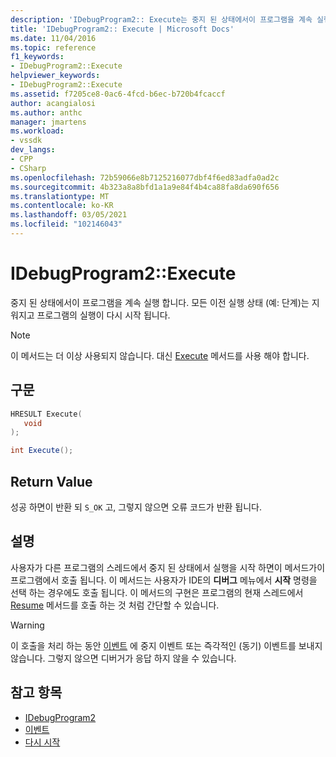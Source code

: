 ```yaml
---
description: 'IDebugProgram2:: Execute는 중지 된 상태에서이 프로그램을 계속 실행 합니다. 모든 이전 실행 상태 (예: 단계)는 지워지고 프로그램의 실행이 다시 시작 됩니다.'
title: 'IDebugProgram2:: Execute | Microsoft Docs'
ms.date: 11/04/2016
ms.topic: reference
f1_keywords:
- IDebugProgram2::Execute
helpviewer_keywords:
- IDebugProgram2::Execute
ms.assetid: f7205ce8-0ac6-4fcd-b6ec-b720b4fcaccf
author: acangialosi
ms.author: anthc
manager: jmartens
ms.workload:
- vssdk
dev_langs:
- CPP
- CSharp
ms.openlocfilehash: 72b59066e8b7125216077dbf4f6ed83adfa0ad2c
ms.sourcegitcommit: 4b323a8a8bfd1a1a9e84f4b4ca88fa8da690f656
ms.translationtype: MT
ms.contentlocale: ko-KR
ms.lasthandoff: 03/05/2021
ms.locfileid: "102146043"
---
```

# <a name="idebugprogram2execute"></a>IDebugProgram2::Execute
중지 된 상태에서이 프로그램을 계속 실행 합니다. 모든 이전 실행 상태 (예: 단계)는 지워지고 프로그램의 실행이 다시 시작 됩니다.

> [!NOTE]
> 이 메서드는 더 이상 사용되지 않습니다. 대신 [Execute](../../../extensibility/debugger/reference/idebugprocess3-execute.md) 메서드를 사용 해야 합니다.

## <a name="syntax"></a>구문

```cpp
HRESULT Execute(
   void
);
```

```csharp
int Execute();
```

## <a name="return-value"></a>Return Value
 성공 하면이 반환 되 `S_OK` 고, 그렇지 않으면 오류 코드가 반환 됩니다.

## <a name="remarks"></a>설명
 사용자가 다른 프로그램의 스레드에서 중지 된 상태에서 실행을 시작 하면이 메서드가이 프로그램에서 호출 됩니다. 이 메서드는 사용자가 IDE의 **디버그** 메뉴에서 **시작** 명령을 선택 하는 경우에도 호출 됩니다. 이 메서드의 구현은 프로그램의 현재 스레드에서 [Resume](../../../extensibility/debugger/reference/idebugthread2-resume.md) 메서드를 호출 하는 것 처럼 간단할 수 있습니다.

> [!WARNING]
> 이 호출을 처리 하는 동안 [이벤트](../../../extensibility/debugger/reference/idebugeventcallback2-event.md) 에 중지 이벤트 또는 즉각적인 (동기) 이벤트를 보내지 않습니다. 그렇지 않으면 디버거가 응답 하지 않을 수 있습니다.

## <a name="see-also"></a>참고 항목
- [IDebugProgram2](../../../extensibility/debugger/reference/idebugprogram2.md)
- [이벤트](../../../extensibility/debugger/reference/idebugeventcallback2-event.md)
- [다시 시작](../../../extensibility/debugger/reference/idebugthread2-resume.md)
